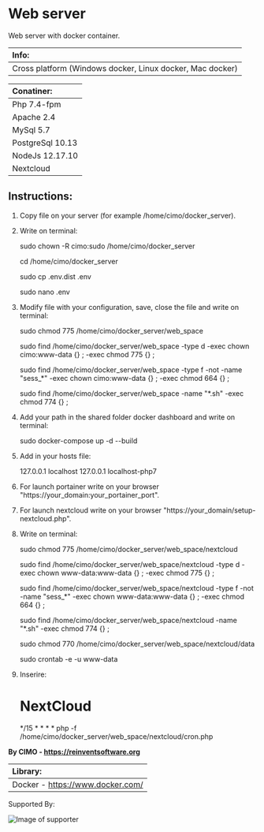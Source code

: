 Web server
==============

Web server with docker container.

| Info: |
|:---|
| Cross platform (Windows docker, Linux docker, Mac docker) |

| Conatiner: |
|:---|
| Php 7.4-fpm |
| Apache 2.4 |
| MySql 5.7 |
| PostgreSql 10.13 |
| NodeJs 12.17.10 |
| Nextcloud |

## Instructions:
1) Copy file on your server (for example /home/cimo/docker_server).

2) Write on terminal:

    sudo chown -R cimo:sudo /home/cimo/docker_server
    
    cd /home/cimo/docker_server
    
    sudo cp .env.dist .env
    
    sudo nano .env

3) Modify file with your configuration, save, close the file and write on terminal:

    sudo chmod 775 /home/cimo/docker_server/web_space
    
    sudo find /home/cimo/docker_server/web_space -type d -exec chown cimo:www-data {} \; -exec chmod 775 {} \;
    
    sudo find /home/cimo/docker_server/web_space -type f -not -name "sess_*" -exec chown cimo:www-data {} \; -exec chmod 664 {} \;
    
    sudo find /home/cimo/docker_server/web_space -name "*.sh" -exec chmod 774 {} \;

4) Add your path in the shared folder docker dashboard and write on terminal:

    sudo docker-compose up -d --build

5) Add in your hosts file:

    127.0.0.1 localhost
    127.0.0.1 localhost-php7

6) For launch portainer write on your browser "https://your_domain:your_portainer_port".

7) For launch nextcloud write on your browser "https://your_domain/setup-nextcloud.php".

8) Write on terminal:

    sudo chmod 775 /home/cimo/docker_server/web_space/nextcloud
        
    sudo find /home/cimo/docker_server/web_space/nextcloud -type d -exec chown www-data:www-data {} \; -exec chmod 775 {} \;
        
    sudo find /home/cimo/docker_server/web_space/nextcloud -type f -not -name "sess_*" -exec chown www-data:www-data {} \; -exec chmod 664 {} \;
        
    sudo find /home/cimo/docker_server/web_space/nextcloud -name "*.sh" -exec chmod 774 {} \;

    sudo chmod 770 /home/cimo/docker_server/web_space/nextcloud/data
    
    sudo crontab -e -u www-data

9) Inserire:

    # NextCloud
    */15 * * * * php -f /home/cimo/docker_server/web_space/nextcloud/cron.php

<b>By CIMO - https://reinventsoftware.org</b>

| Library: |
|:---|
| Docker - https://www.docker.com/ |

Supported By:

![Image of supporter](https://avatars0.githubusercontent.com/u/878437?s=200&v=4)
